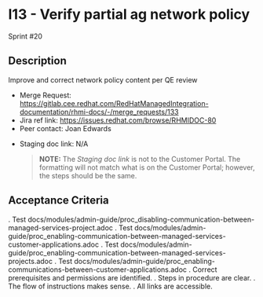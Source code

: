 # I13 - Verify partial ag network policy

Sprint #20

## Description

Improve and correct network policy content per QE review

- Merge Request: https://gitlab.cee.redhat.com/RedHatManagedIntegration-documentation/rhmi-docs/-/merge_requests/133
- Jira ref link: https://issues.redhat.com/browse/RHMIDOC-80
- Peer contact: Joan Edwards

* Staging doc link: N/A
  > **NOTE:** The _Staging doc link_ is not to the Customer Portal. The formatting will not match what is on the Customer Portal; however, the steps should be the same.

## Acceptance Criteria

. Test docs/modules/admin-guide/proc_disabling-communication-between-managed-services-project.adoc
. Test docs/modules/admin-guide/proc_enabling-communication-between-managed-services-customer-applications.adoc
. Test docs/modules/admin-guide/proc_enabling-communication-between-managed-services-projects.adoc
. Test docs/modules/admin-guide/proc_enabling-communications-between-customer-applications.adoc
. Correct prerequisites and permissions are identified.
. Steps in procedure are clear.
. The flow of instructions makes sense.
. All links are accessible.
